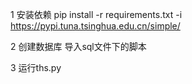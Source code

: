 1 安装依赖
pip install -r requirements.txt -i https://pypi.tuna.tsinghua.edu.cn/simple/

2 创建数据库
导入sql文件下的脚本

3 运行ths.py
